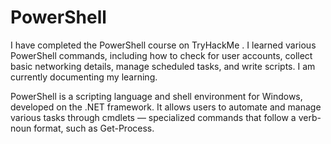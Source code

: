 # PowerShell

I have completed the PowerShell course on TryHackMe . I learned various PowerShell commands, including how to check for user accounts, collect basic networking details, manage scheduled tasks, and write scripts. I am currently documenting my learning.

PowerShell is a scripting language and shell environment for Windows, developed on the .NET framework. It allows users to automate and manage various tasks through cmdlets — specialized commands that follow a verb-noun format, such as Get-Process.

